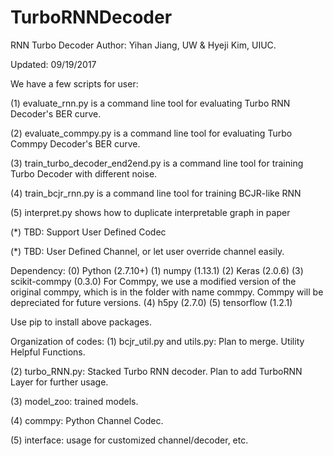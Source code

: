 # TurboRNNDecoder
RNN Turbo Decoder
Author: Yihan Jiang, UW & Hyeji Kim, UIUC.

Updated: 09/19/2017

We have a few scripts for user:

(1) evaluate_rnn.py is a command line tool for evaluating Turbo RNN Decoder's BER curve.

(2) evaluate_commpy.py is a command line tool for evaluating Turbo Commpy Decoder's BER curve.

(3) train_turbo_decoder_end2end.py is a command line tool for training Turbo Decoder with different noise.

(4) train_bcjr_rnn.py is a command line tool for training BCJR-like RNN

(5) interpret.py shows how to duplicate interpretable graph in paper

(*) TBD: Support User Defined Codec

(*) TBD: User Defined Channel, or let user override channel easily.
 

Dependency:
(0) Python (2.7.10+)
(1) numpy (1.13.1)
(2) Keras (2.0.6)
(3) scikit-commpy (0.3.0) For Commpy, we use a modified version
                              of the original commpy, which is in the folder with name commpy.
                              Commpy will be depreciated for future versions.
(4) h5py (2.7.0)
(5) tensorflow (1.2.1)

Use pip to install above packages.


Organization of codes:
(1) bcjr_util.py and utils.py:  Plan to merge. Utility Helpful Functions. 

(2) turbo_RNN.py: Stacked Turbo RNN decoder. Plan to add TurboRNN Layer for further usage.

(3) model_zoo: trained models. 

(4) commpy: Python Channel Codec.

(5) interface: usage for customized channel/decoder, etc.
